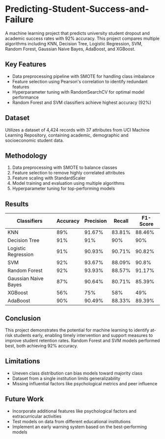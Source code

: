 # Predicting-Student-Success-and-Failure

A machine learning project that predicts university student dropout and academic success rates with 92% accuracy. This project compares multiple algorithms including KNN, Decision Tree, Logistic Regression, SVM, Random Forest, Gaussian Naive Bayes, AdaBoost, and XGBoost.

## Key Features
- Data preprocessing pipeline with SMOTE for handling class imbalance
- Feature selection using Pearson's correlation to identify redundant features
- Hyperparameter tuning with RandomSearchCV for optimal model performance
- Random Forest and SVM classifiers achieve highest accuracy (92%)

## Dataset
Utilizes a dataset of 4,424 records with 37 attributes from UCI Machine Learning Repository, containing academic, demographic and socioeconomic student data.

## Methodology
1. Data preprocessing with SMOTE to balance classes
2. Feature selection to remove highly correlated attributes
3. Feature scaling with StandardScaler
4. Model training and evaluation using multiple algorithms
5. Hyperparameter tuning for top-performing models
   
## Results

| Classifiers           | Accuracy | Precision | Recall  | F1-Score |
|-----------------------|----------|-----------|---------|----------|
| KNN                   | 89%      | 91.67%    | 83.81%  | 88.46%   |
| Decision Tree         | 91%      | 91%       | 90%     | 90%      |
| Logistic Regression   | 91%      | 90.93%    | 90.71%  | 90.82%   |
| SVM                   | 92%      | 93.67%    | 88.09%  | 90.8%    |
| Random Forest         | 92%      | 93.93%    | 88.57%  | 91.17%   |
| Gaussian Naive Bayes  | 87%      | 90.64%    | 80.71%  | 85.39%   |
| XGBoost               | 56%      | 75%       | 58%     | 49%      |
| AdaBoost              | 90%      | 90.49%    | 88.33%  | 89.39%   |

## Conclusion
This project demonstrates the potential for machine learning to identify at-risk students early, enabling timely intervention and support measures to improve student retention rates. Random Forest and SVM models performed best, both achieving 92% accuracy.

## Limitations
- Uneven class distribution can bias models toward majority class
- Dataset from a single institution limits generalizability
- Missing influential factors like psychological metrics and peer influence

## Future Work
- Incorporate additional features like psychological factors and extracurricular activities
- Test models on data from different educational institutions
- Implement an early warning system based on the best-performing models
